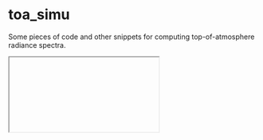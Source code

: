 # toa_simu

Some pieces of code and other snippets for computing top-of-atmosphere radiance spectra.



<iframe> width="900" height="800" frameborder="0" scrolling="yes" src="https://plot.ly/dashboard/tristanovsk:80/embed"</iframe>
